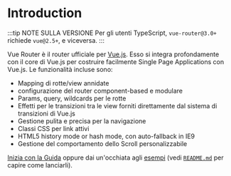# Introduction

<Bit/>

:::tip NOTE SULLA VERSIONE
Per gli utenti TypeScript, `vue-router@3.0+` richiede `vue@2.5+`, e viceversa.
:::

Vue Router è il router ufficiale per [Vue.js](http://vuejs.org). Esso si integra profondamente con il core di Vue.js per costruire facilmente Single Page Applications con Vue.js. Le funzionalità incluse sono:

- Mapping di rotte/view annidate
- configurazione del router component-based e modulare
- Params, query, wildcards per le rotte
- Effetti per le transizioni tra le view forniti direttamente dal sistema di transizioni di Vue.js
- Gestione pulita e precisa per la navigazione
- Classi CSS per link attivi
- HTML5 history mode or hash mode, con auto-fallback in IE9
- Gestione del comportamento dello Scroll personalizzabile

[Inizia con la Guida](./guide/) oppure dai un'occhiata agli [esempi](https://github.com/vuejs/vue-router/tree/dev/examples) (vedi [`README.md`](https://github.com/vuejs/vue-router/) per capire come lanciarli).